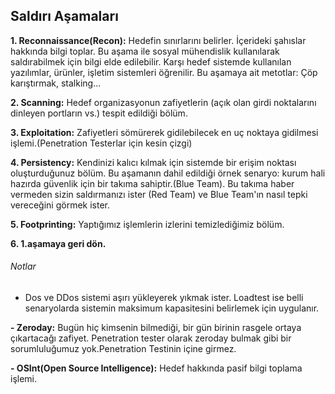 ## Saldırı Aşamaları

**1. Reconnaissance(Recon):** Hedefin sınırlarını belirler. İçerideki şahıslar hakkında bilgi toplar. Bu aşama ile sosyal mühendislik kullanılarak saldırabilmek için bilgi elde edilebilir. Karşı hedef sistemde kullanılan yazılımlar, ürünler, işletim sistemleri öğrenilir. Bu aşamaya ait metotlar: Çöp karıştırmak, stalking...

**2. Scanning:** Hedef organizasyonun zafiyetlerin (açık olan girdi noktalarını dinleyen portların vs.) tespit edildiği bölüm.

**3. Exploitation:** Zafiyetleri sömürerek gidilebilecek en uç noktaya gidilmesi işlemi.(Penetration Testerlar için kesin çizgi)

**4. Persistency:** Kendinizi kalıcı kılmak için sistemde bir erişim noktası oluşturduğunuz bölüm. Bu aşamanın dahil edildiği örnek senaryo: kurum hali hazırda güvenlik için bir takıma sahiptir.(Blue Team). Bu takıma haber vermeden sizin saldırmanızı ister (Red Team) ve Blue Team'ın nasıl tepki vereceğini görmek ister.

**5. Footprinting:** Yaptığımız işlemlerin izlerini temizlediğimiz bölüm. 

**6. 1.aşamaya geri dön.**


###### Notlar

- Dos ve DDos sistemi aşırı yükleyerek yıkmak ister. Loadtest ise belli senaryolarda sistemin maksimum kapasitesini belirlemek için uygulanır.

**- Zeroday:** Bugün hiç kimsenin bilmediği, bir gün birinin rasgele ortaya çıkartacağı zafiyet. Penetration tester olarak zeroday bulmak gibi bir sorumluluğumuz yok.Penetration Testinin içine girmez.

**- OSInt(Open Source Intelligence):** Hedef hakkında pasif bilgi toplama işlemi.
